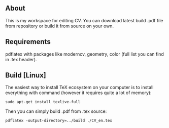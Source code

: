 ## About
This is my workspace for editing CV.
You can download latest build .pdf file from repository or build it from source on your own.
 
## Requirements
pdflatex with packages like moderncv, geometry, color (full list you can find in .tex header).

## Build [Linux]
The easiest way to install TeX ecosystem on
your computer is to install everything with command
(however it requires quite a lot of memory):
```
sudo apt-get install texlive-full
```
Then you can simply build .pdf from .tex source:
```
pdflatex -output-directory=../build ./CV_en.tex
```
